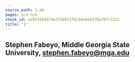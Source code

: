 ```yaml
---
source_path: 1.md
pages: n/a-n/a
chunk_id: a29f3104874e37a9411f8c9da4eb270a78fc3312
title: '1'
---
```

## Stephen Fabeyo, Middle Georgia State University, stephen.fabeyo@mga.edu
